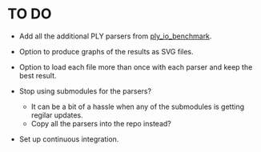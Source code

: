 TO DO
=====

* Add all the additional PLY parsers from [ply_io_benchmark](https://github.com/mhalber/ply_io_benchmark).

* Option to produce graphs of the results as SVG files.

* Option to load each file more than once with each parser and keep the best result. 

* Stop using submodules for the parsers?
  * It can be a bit of a hassle when any of the submodules is getting regilar updates. 
  * Copy all the parsers into the repo instead?
  
* Set up continuous integration.